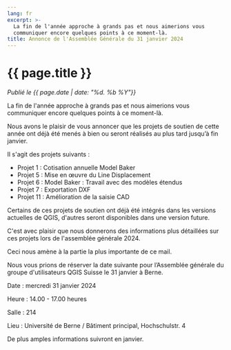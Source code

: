 ```yaml
---
lang: fr
excerpt: >-
  La fin de l'année approche à grands pas et nous aimerions vous
  communiquer encore quelques points à ce moment-là.
title: Annonce de l'Assemblée Générale du 31 janvier 2024
---
```


# {{ page.title }}

*Publié le {{ page.date | date: "%d. %b %Y"}}*

La fin de l'année approche à grands pas et nous aimerions vous communiquer
encore quelques points à ce moment-là.

Nous avons le plaisir de vous annoncer que les projets de soutien de cette année
ont déjà été menés à bien ou seront réalisés au plus tard jusqu’à fin
janvier.

Il s'agit des projets suivants :

* Projet 1 : Cotisation annuelle Model Baker
* Projet 5 : Mise en œuvre du Line Displacement
* Projet 6 : Model Baker : Travail avec des modèles étendus
* Projet 7 : Exportation DXF
* Projet 11 : Amélioration de la saisie CAD

Certains de ces projets de soutien ont déjà été intégrés dans les versions
actuelles de QGIS, d'autres seront disponibles dans une version future.

C'est avec plaisir que nous donnerons des informations plus détaillées sur ces
projets lors de l'assemblée générale 2024.

Ceci nous amène à la partie la plus importante de ce mail.

Nous vous prions de réserver la date suivante pour l’Assemblée générale du
groupe d'utilisateurs QGIS Suisse le 31 janvier à Berne.

Date :    mercredi 31 janvier 2024

Heure : 14.00 - 17.00 heures

Salle :    214

Lieu :     Université de Berne / Bâtiment principal, Hochschulstr. 4

De plus amples informations suivront en janvier. 